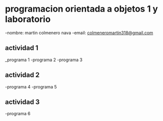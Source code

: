 # programacion orientada a objetos 1 y laboratorio
-nombre: martin colmenero nava
-email: colmeneromartin318@gmail.com

## actividad 1
_programa 1
-programa 2
-programa 3
## actividad 2
-programa 4
-programa 5 

## actividad 3 
-programa 6
